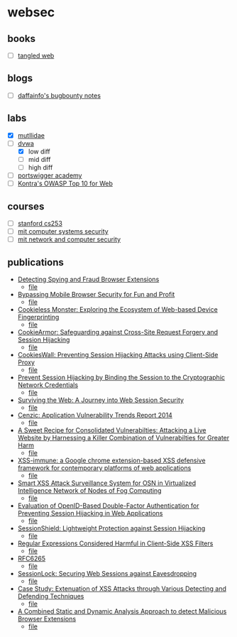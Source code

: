 # websec

## books

* [ ] [tangled web]()

## blogs

* [ ] [daffainfo's bugbounty notes](https://github.com/daffainfo/AllAboutBugBounty)

## labs

* [x] [mutllidae](https://github.com/webpwnized/mutillidae)
* [ ] [dvwa](https://dvwa.co.uk/)
	* [x] low diff
	* [ ] mid diff
	* [ ] high diff
* [ ] [portswigger academy](https://portswigger.net/web-security)
* [ ] [Kontra's OWASP Top 10 for Web](https://application.security/free/owasp-top-10)

## courses

* [ ] [stanford cs253](https://web.stanford.edu/class/cs253/)
* [ ] [mit computer systems security](https://ocw.mit.edu/courses/electrical-engineering-and-computer-science/6-858-computer-systems-security-fall-2014/)
* [ ] [mit network and computer security](https://ocw.mit.edu/courses/electrical-engineering-and-computer-science/6-857-network-and-computer-security-spring-2014/)

## publications

* [Detecting Spying and Fraud Browser Extensions](https://dl.acm.org/doi/10.1145/3137616.3137619)
	* [file](file:///home/kitchu/Desktop/research_papers/varshney2017_fraud_browser_ext.pdf)
* [Bypassing Mobile Browser Security for Fun and Profit](https://www.blackhat.com/docs/asia-16/materials/asia-16-Baloch-Bypassing-Browser-Security-Policies-For-Fun-And-Profit-wp.pdf)
	* [file](file:///home/kitchu/Desktop/research_papers/asia-16-Baloch-Bypassing-Browser-Security-Policies-For-Fun-And-Profit-wp.pdf)
* [Cookieless Monster: Exploring the Ecosystem of Web-based Device Fingerprinting](https://ieeexplore.ieee.org/document/6547132)
	* [file](file:///home/kitchu/Desktop/research_papers/2013_SP_cookieless_monster.pdf)
* [CookieArmor: Safeguarding against Cross-Site Request Forgery and Session Hijacking](https://onlinelibrary.wiley.com/doi/full/10.1002/spy2.60)
	* [file](file:///home/kitchu/Desktop/research_papers/spy2.60_cookiearmor.pdf)
* [CookiesWall: Preventing Session Hijacking Attacks using Client-Side Proxy](https://link.springer.com/chapter/10.1007/978-3-319-64701-2_7)
	* [file](file:///home/kitchu/Desktop/research_papers/Tripathy-Kumar2017_Chapter_CookiesWallPreventingSessionHi.pdf)
* [Prevent Session Hijacking by Binding the Session to the Cryptographic Network Credentials](https://dl.acm.org/doi/abs/10.1007/978-3-642-41488-6_3)
	* [file](file:///home/kitchu/Desktop/research_papers/burgers2013_sesshijacking_crypto.pdf)
* [Surviving the Web: A Journey into Web Session Security](https://dl.acm.org/doi/10.1145/3038923)
	* [file](file:///home/kitchu/Desktop/research_papers/calzavara2017_web_session_sec.pdf)
* [Cenzic: Application Vulnerability Trends Report 2014](https://www.infopoint-security.de/medien/cenzic-vulnerability-report-2014.pdf)
	* [file](file:///home/kitchu/Desktop/research_papers/cenzic-vulnerability-report-2014.pdf)
* [A Sweet Recipe for Consolidated Vulnerabilties: Attacking a Live Website by Harnessing a Killer Combination of Vulnerabilties for Greater Harm](https://ieeexplore.ieee.org/document/8631373)
	* [file](file:///home/kitchu/Desktop/research_papers/consolidated_web_vulns.pdf)
* [XSS-immune: a Google chrome extension-based XSS defensive framework for contemporary platforms of web applications](https://onlinelibrary.wiley.com/doi/full/10.1002/sec.1579)
	* [file](file:///home/kitchu/Desktop/research_papers/gupta2016_xss-immune.pdf)
* [Smart XSS Attack Surveillance System for OSN in Virtualized Intelligence Network of Nodes of Fog Computing](https://dl.acm.org/doi/abs/10.4018/IJWSR.2017100101)
	* [file](file:///home/kitchu/Desktop/research_papers/gupta2017_smart_xss.pdf)
* [Evaluation of OpenID-Based Double-Factor Authentication for Preventing Session Hijacking in Web Applications](https://www.researchgate.net/publication/276220916_Evaluation_of_OpenID-Based_Double-Factor_Authentication_for_Preventing_Session_Hijacking_in_Web_Applications)
	* [file](file:///home/kitchu/Desktop/research_papers/jcp0711-04_openid_fingerprinting.pdf)
* [SessionShield: Lightweight Protection against Session Hijacking](https://link.springer.com/chapter/10.1007/978-3-642-19125-1_7)
	* [file](file:///home/kitchu/Desktop/research_papers/nikiforakis2011_sessionshield.pdf)
* [Regular Expressions Considered Harmful in Client-Side XSS Filters](https://dl.acm.org/doi/10.1145/1772690.1772701)
	* [file](file:///home/kitchu/Desktop/research_papers/p91-bates_regex_xss.pdf)
* [RFC6265](https://tools.ietf.org/html/rfc6265)
	* [file](file:///home/kitchu/Desktop/research_papers/rfc6265.txt)
* [SessionLock: Securing Web Sessions against Eavesdropping](https://dl.acm.org/doi/10.1145/1367497.1367568)
	* [file](file:///home/kitchu/Desktop/research_papers/sessionlock.pdf)
* [Case Study: Extenuation of XSS Attacks through Various Detecting and Defending Techniques](https://www.tandfonline.com/doi/full/10.1080/19361610.2020.1735283)
	* [file](file:///home/kitchu/Desktop/research_papers/vjlakshmi_xss_detection_defending.pdf)
* [A Combined Static and Dynamic Analysis Approach to detect Malicious Browser Extensions](https://www.researchgate.net/publication/324917672_A_Combined_Static_and_Dynamic_Analysis_Approach_to_Detect_Malicious_Browser_Extensions)
	* [file](file:///home/kitchu/Desktop/research_papers/wang2018_malicious_browser_ext.pdf)
